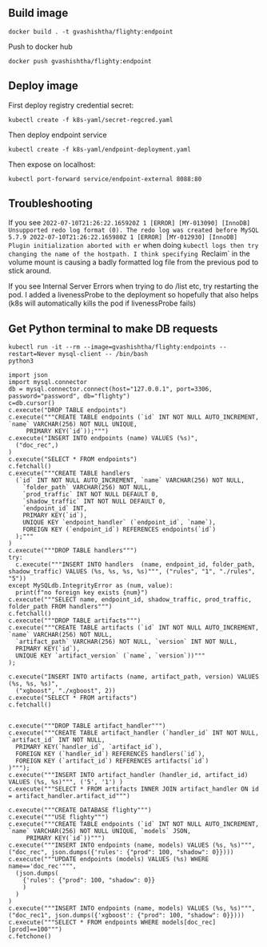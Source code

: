 ## Build image

`docker build . -t gvashishtha/flighty:endpoint`

Push to docker hub

`docker push gvashishtha/flighty:endpoint`

## Deploy image

First deploy registry credential secret:

`kubectl create -f k8s-yaml/secret-regcred.yaml`

Then deploy endpoint service

`kubectl create -f k8s-yaml/endpoint-deployment.yaml`

Then expose on localhost:

`kubectl port-forward service/endpoint-external 8088:80`

## Troubleshooting

If you see `2022-07-10T21:26:22.165920Z 1 [ERROR] [MY-013090] [InnoDB] Unsupported redo log format (0). The redo log was created before MySQL 5.7.9 2022-07-10T21:26:22.165980Z 1 [ERROR] [MY-012930] [InnoDB] Plugin initialization aborted with er` when doing `kubectl logs then try changing the name of the hostpath. I think specifying `Reclaim` in the volume mount is causing a badly formatted log file from the previous pod to stick around.

If you see Internal Server Errors when trying to do /list etc, try restarting the pod. I added a livenessProbe to the deployment so hopefully that also helps (k8s will automatically kills the pod if livenessProbe fails)

## Get Python terminal to make DB requests

```
kubectl run -it --rm --image=gvashishtha/flighty:endpoints --restart=Never mysql-client -- /bin/bash
python3

```

```{python}
import json
import mysql.connector
db = mysql.connector.connect(host="127.0.0.1", port=3306, password="password", db="flighty")
c=db.cursor()
c.execute("DROP TABLE endpoints")
c.execute("""CREATE TABLE endpoints (`id` INT NOT NULL AUTO_INCREMENT, `name` VARCHAR(256) NOT NULL UNIQUE,
     PRIMARY KEY(`id`));""")
c.execute("INSERT INTO endpoints (name) VALUES (%s)",
  ("doc_rec",)
)
c.execute("SELECT * FROM endpoints")
c.fetchall()
c.execute("""CREATE TABLE handlers
  (`id` INT NOT NULL AUTO_INCREMENT, `name` VARCHAR(256) NOT NULL,
    `folder_path` VARCHAR(256) NOT NULL,
    `prod_traffic` INT NOT NULL DEFAULT 0,
    `shadow_traffic` INT NOT NULL DEFAULT 0,
    `endpoint_id` INT,
    PRIMARY KEY(`id`),
    UNIQUE KEY `endpoint_handler` (`endpoint_id`, `name`),
    FOREIGN KEY (`endpoint_id`) REFERENCES endpoints(`id`)
  );"""
)
c.execute("""DROP TABLE handlers""")
try:
  c.execute("""INSERT INTO handlers  (name, endpoint_id, folder_path, shadow_traffic) VALUES (%s, %s, %s, %s)""", ("rules", "1", "./rules", "5"))
except MySQLdb.IntegrityError as (num, value):
  print(f"no foreign key exists {num}")
c.execute("""SELECT name, endpoint_id, shadow_traffic, prod_traffic, folder_path FROM handlers""")
c.fetchall()
c.execute("""DROP TABLE artifacts""")
c.execute("""CREATE TABLE artifacts (`id` INT NOT NULL AUTO_INCREMENT, `name` VARCHAR(256) NOT NULL,
  `artifact_path` VARCHAR(256) NOT NULL, `version` INT NOT NULL,
  PRIMARY KEY(`id`),
  UNIQUE KEY `artifact_version` (`name`, `version`))"""
);

c.execute("INSERT INTO artifacts (name, artifact_path, version) VALUES (%s, %s, %s)",
  ("xgboost", "./xgboost", 2))
c.execute("SELECT * FROM artifacts")
c.fetchall()


c.execute("""DROP TABLE artifact_handler""")
c.execute("""CREATE TABLE artifact_handler (`handler_id` INT NOT NULL, `artifact_id` INT NOT NULL,
  PRIMARY KEY(`handler_id`, `artifact_id`),
  FOREIGN KEY (`handler_id`) REFERENCES handlers(`id`),
  FOREIGN KEY (`artifact_id`) REFERENCES artifacts(`id`)
)""");
c.execute("""INSERT INTO artifact_handler (handler_id, artifact_id) VALUES (%s, %s)""", ('5', '1') )
c.execute("""SELECT * FROM artifacts INNER JOIN artifact_handler ON id = artifact_handler.artifact_id""")

c.execute("""CREATE DATABASE flighty""")
c.execute("""USE flighty""")
c.execute("""CREATE TABLE endpoints (`id` INT NOT NULL AUTO_INCREMENT, `name` VARCHAR(256) NOT NULL UNIQUE, `models` JSON,
     PRIMARY KEY(`id`))""")
c.execute("""INSERT INTO endpoints (name, models) VALUES (%s, %s)""", ("doc_rec", json.dumps({'rules': {"prod": 100, "shadow": 0}})))
c.execute("""UPDATE endpoints (models) VALUES (%s) WHERE name=='doc_rec'""",
  (json.dumps(
    {'rules': {"prod": 100, "shadow": 0}}
    )
  )
)
c.execute("""INSERT INTO endpoints (name, models) VALUES (%s, %s)""", ("doc_rec1", json.dumps({'xgboost': {"prod": 100, "shadow": 0}})))
c.execute("""SELECT * FROM endpoints WHERE models[doc_rec][prod]==100""")
c.fetchone()
```
